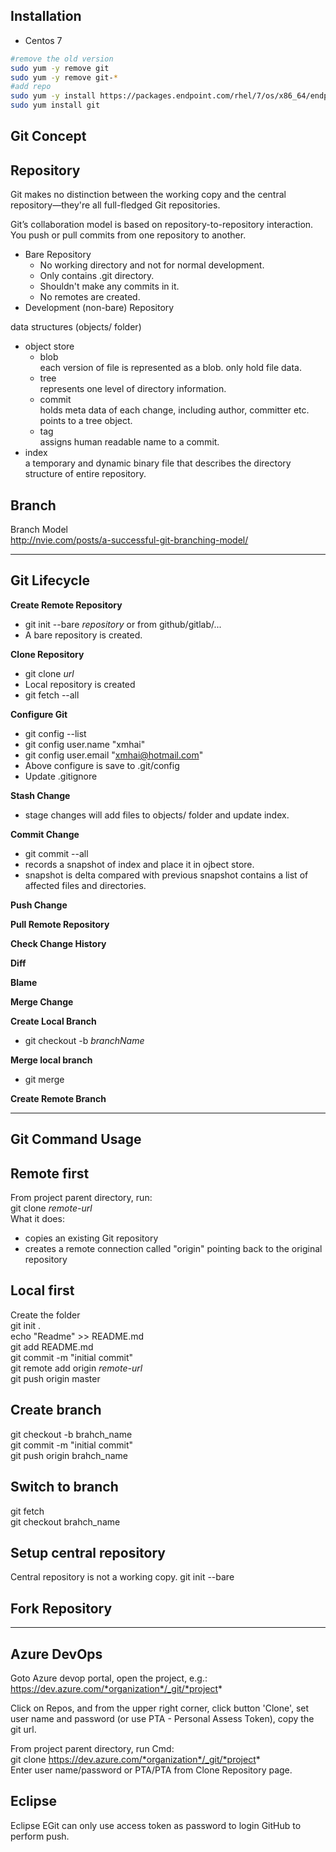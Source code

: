 ## Installation
- Centos 7
```sh
#remove the old version
sudo yum -y remove git
sudo yum -y remove git-*
#add repo
sudo yum -y install https://packages.endpoint.com/rhel/7/os/x86_64/endpoint-repo-1.9-1.x86_64.rpm
sudo yum install git
```

## Git Concept
## Repository
Git makes no distinction between the working copy and the central repository—they're all full-fledged Git repositories.

Git’s collaboration model is based on repository-to-repository interaction. You push or pull commits from one repository to another.

- Bare Repository
  - No working directory and not for normal development.
  - Only contains .git directory.
  - Shouldn't make any commits in it.
  - No remotes are created.
- Development (non-bare) Repository

data structures (objects/ folder)
- object store
  - blob  
    each version of file is represented as a blob. only hold file data.
  - tree  
    represents one level of directory information.
  - commit  
    holds meta data of each change, including author, committer etc.  
    points to a tree object.
  - tag  
    assigns human readable name to a commit.
- index  
  a temporary and dynamic binary file that describes the directory structure of entire repository.


## Branch
Branch Model  
http://nvie.com/posts/a-successful-git-branching-model/

---
## Git Lifecycle
**Create Remote Repository**
- git init --bare *repository* or from github/gitlab/...
- A bare repository is created.

**Clone Repository**
- git clone *url*
- Local repository is created
- git fetch --all

**Configure Git**  
- git config --list
- git config user.name "xmhai"
- git config user.email "xmhai@hotmail.com"
- Above configure is save to .git/config
- Update .gitignore

**Stash Change**
- stage changes will add files to objects/ folder and update index.

**Commit Change**
- git commit --all
- records a snapshot of index and place it in ojbect store.
- snapshot is delta compared with previous snapshot contains a list of affected files and directories.

**Push Change**

**Pull Remote Repository**

**Check Change History**

**Diff**

**Blame**

**Merge Change**

**Create Local Branch**
- git checkout -b *branchName*

**Merge local branch**
- git merge

**Create Remote Branch**

---
## Git Command Usage
## Remote first
From project parent directory, run:  
git clone *remote-url*  
What it does:
- copies an existing Git repository
- creates a remote connection called "origin" pointing back to the original repository

## Local first
Create the folder  
git init .  
echo "Readme" >> README.md  
git add README.md  
git commit -m "initial commit"  
git remote add origin *remote-url*  
git push origin master  

## Create branch
git checkout -b brahch_name  
git commit -m "initial commit"  
git push origin brahch_name  

## Switch to branch
git fetch  
git checkout brahch_name

## Setup central repository
Central repository is not a working copy.
git init --bare  

## Fork Repository


---
## Azure DevOps
Goto Azure devop portal, open the project, e.g.:  https://dev.azure.com/*organization*/_git/*project*

Click on Repos, and from the upper right corner, click button  'Clone',
set user name and password (or use PTA - Personal Assess Token), copy the git url.

From project parent directory, run Cmd:  
git clone https://dev.azure.com/*organization*/_git/*project*  
Enter user name/password or PTA/PTA from Clone Repository page.

## Eclipse
Eclipse EGit can only use access token as password to login GitHub to perform push.

